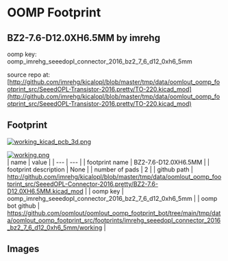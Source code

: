 # OOMP Footprint  
## BZ2-7.6-D12.0XH6.5MM  by imrehg  
  
oomp key: oomp_imrehg_seeedopl_connector_2016_bz2_7_6_d12_0xh6_5mm  
  
source repo at: [http://github.com/imrehg/kicalopl/blob/master/tmp/data/oomlout_oomp_footprint_src/SeeedOPL-Transistor-2016.pretty/TO-220.kicad_mod](http://github.com/imrehg/kicalopl/blob/master/tmp/data/oomlout_oomp_footprint_src/SeeedOPL-Transistor-2016.pretty/TO-220.kicad_mod)  
## Footprint  
  
[![working_kicad_pcb_3d.png](working_kicad_pcb_3d_600.png)](working_kicad_pcb_3d.png)  
  
[![working.png](working_600.png)](working.png)  
| name | value | 
| --- | --- | 
| footprint name | BZ2-7.6-D12.0XH6.5MM | 
| footprint description | None | 
| number of pads | 2 | 
| github path | http://github.com/imrehg/kicalopl/blob/master/tmp/data/oomlout_oomp_footprint_src/SeeedOPL-Connector-2016.pretty/BZ2-7.6-D12.0XH6.5MM.kicad_mod | 
| oomp key | oomp_imrehg_seeedopl_connector_2016_bz2_7_6_d12_0xh6_5mm | 
| oomp bot github | https://github.com/oomlout/oomlout_oomp_footprint_bot/tree/main/tmp/data/oomlout_oomp_footprint_src/footprints/imrehg_seeedopl_connector_2016_bz2_7_6_d12_0xh6_5mm/working | 
## Images  
